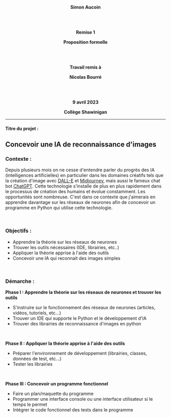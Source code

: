 <div align="center">

<br/>

**Simon Aucoin**

<br/><br/>

**Remise 1**

**Proposition formelle**

<br/><br/>

**Travail remis à**

**Nicolas Bourré**

<br/><br/>

**9 avril 2023**

**Collège Shawinigan**

</div>

---

#### Titre du projet :
## Concevoir une IA de reconnaissance d'images

### Contexte : 
Depuis plusieurs mois on ne cesse d'entendre parler du progrès des IA (intelligences artificielles) en particulier dans les domaines créatifs tels que la création d'image avec [DALL-E](https://labs.openai.com/) et [Midjourney](https://www.midjourney.com/home/?callbackUrl=/app/), mais aussi le fameux chat bot [ChatGPT](https://chat.openai.com). Cette technologie s'installe de plus en plus rapidement dans le processus de création des humains et évolue constamment. Les opportunités sont nombreuse. C'est dans ce contexte que j'aimerais en apprendre davantage sur les réseaux de neurones afin de concevoir un programme en Python qui utilise cette technologie.

<br/>

### Objectifs :

- Apprendre la théorie sur les réseaux de neurones
- Trouver les outils nécessaires (IDE, librairies, etc..)
- Appliquer la théorie apprise à l'aide des outils
- Concevoir une IA qui reconnait des images simples

<br/>

### Démarche :

**Phase I : Apprendre la théorie sur les réseaux de neurones et trouver les outils**

- S'instruire sur le fonctionnement des réseaux de neurones (articles, vidéos, tutoriels, etc...)
- Trouver un IDE qui supporte le Python et le développement d'IA
- Trouver des librairies de reconnaissance d'images en python
 
<br/>

**Phase II : Appliquer la théorie apprise à l'aide des outils**

- Préparer l'environnement de développement (librairies, classes, données de test, etc...)
- Tester les librairies

<br/>

**Phase III : Concevoir un programme fonctionnel**

- Faire un plan/maquette du programme
- Programmer une interface console ou une interface utilisateur si le temps le permet
- Intégrer le code fonctionnel des tests dans le programme

<br/>
